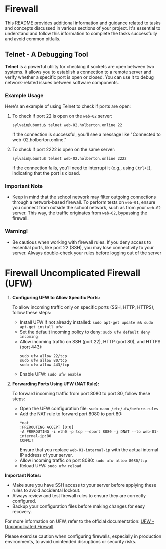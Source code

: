 # Firewall

This README provides additional information and guidance related to tasks and concepts discussed in various sections of your project. It's essential to understand and follow this information to complete the tasks successfully and avoid common pitfalls.

## Telnet - A Debugging Tool

**Telnet** is a powerful utility for checking if sockets are open between two systems. It allows you to establish a connection to a remote server and verify whether a specific port is open or closed. You can use it to debug network-related issues between software components.

### Example Usage
Here's an example of using Telnet to check if ports are open:

1. To check if port 22 is open on the `web-02` server:
   ```shell
   sylvain@ubuntu$ telnet web-02.holberton.online 22
   ```

   If the connection is successful, you'll see a message like "Connected to web-02.holberton.online."

2. To check if port 2222 is open on the same server:
   ```shell
   sylvain@ubuntu$ telnet web-02.holberton.online 2222
   ```

   If the connection fails, you'll need to interrupt it (e.g., using `Ctrl+C`), indicating that the port is closed.

### Important Note
- Keep in mind that the school network may filter outgoing connections through a network-based firewall. To perform tests on `web-01`, ensure you connect from outside the school network, such as from your `web-02` server. This way, the traffic originates from `web-02`, bypassing the firewall.

### Warning!
- Be cautious when working with firewall rules. If you deny access to essential ports, like port 22 (SSH), you may lose connectivity to your server. Always double-check your rules before logging out of the server

# Firewall Uncomplicated Firewall (UFW)
1. **Configuring UFW to Allow Specific Ports:**
   
   To allow incoming traffic only on specific ports (SSH, HTTP, HTTPS), follow these steps:

   - Install UFW if not already installed: `sudo apt-get update && sudo apt-get install ufw`
   - Set the default incoming policy to deny: `sudo ufw default deny incoming`
   - Allow incoming traffic on SSH (port 22), HTTP (port 80), and HTTPS (port 443):
     ```
     sudo ufw allow 22/tcp
     sudo ufw allow 80/tcp
     sudo ufw allow 443/tcp
     ```
   - Enable UFW: `sudo ufw enable`

2. **Forwarding Ports Using UFW (NAT Rule):**

   To forward incoming traffic from port 8080 to port 80, follow these steps:

   - Open the UFW configuration file: `sudo nano /etc/ufw/before.rules`
   - Add the NAT rule to forward port 8080 to port 80:
     ```
     *nat
     :PREROUTING ACCEPT [0:0]
     -A PREROUTING -i eth0 -p tcp --dport 8080 -j DNAT --to web-01-internal-ip:80
     COMMIT
     ```
     Ensure that you replace `web-01-internal-ip` with the actual internal IP address of your server.
   - Allow incoming traffic on port 8080: `sudo ufw allow 8080/tcp`
   - Reload UFW: `sudo ufw reload`

**Important Notes:**

- Make sure you have SSH access to your server before applying these rules to avoid accidental lockout.
- Always review and test firewall rules to ensure they are correctly configured.
- Backup your configuration files before making changes for easy recovery.

For more information on UFW, refer to the official documentation: [UFW - Uncomplicated Firewall](https://help.ubuntu.com/community/UFW)

Please exercise caution when configuring firewalls, especially in production environments, to avoid unintended disruptions or security risks.

